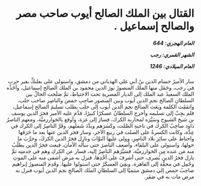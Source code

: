 <h1 dir="rtl">القتال بين الملك الصالح أيوب صاحب مصر والصالح إسماعيل  .</h1>

<h5 dir="rtl">العام الهجري:  644

الشهر القمري: رجب

العام الميلادي: 1246</h5>

<p dir="rtl">سار الأميرُ حسام الدين بنُ أبي علي الهذباني من دمشق، واستولى على بعلبكَّ بغير حربٍ في رجب، وحَمَل منها الملك المنصورُ نورَ الدين محمود بن الملك الصالح إسماعيل، وأخَذَه الملك السعيدُ عبد الملك إلى الديار المصريةِ تحت الاحتياط، ثمَّ صَلَحت الحالُ بين السلطانِ الصالح نجمِ الدين أيوب وبين المنصور صاحِبِ حمصَ والناصِر صاحب حلب، واتفَقَت الكلمة وبَعَث الصالح نجم الدين أيوب إلى حلب يطلب تسليمَ الصالح إسماعيل، فلم يجِبْ إلى تسليمه وأخرج السلطانُ عسكرًا كبيرًا، قدَّمَ عليه الأمير فخرَ الدين يوسف بن شيخ الشيوخ وسَيَّرَه لمحاربة الكرك، فسارَ إلى غزة، وأوقع بالخوارزميَّة، ومعهم الناصرُ داود صاحِبُ الكرك في ناحيةِ الصَّلت، وكَسَرَهم وبدَّدَ شَملَهم، وفَرَّ الناصِرُ إلى الكرك في عِدَّة، وكانت الكسرةُ على الصلت في ربيع الآخر، وسار فخر الدين عنها بعد ما حَرَقها واحتاط على سائِرِ بلاد الناصِرِ، وولى عليها النوَّابَ ونازل فخرُ الدين الكركَ، وخرَّبَ ما حولها، واستولى على البلقاء، وأضعف الناصرَ حتى سأله الأمان، فبعث فخرُ الدين يطلُبُ منه مَن عنده مِن الخوارزميَّة، فسَيَّرَهم الناصِرُ إليه، فسار عن الكركِ وهم في خدمتِه ثمَّ نازل فخرُ الدين بُصرى، حتى أشرفَ على أخْذِها، فنزل به مرض أشفى منه على الموتِ وحُمِل في محفَّة إلى القاهرة، وبقِيَ العسكَرُ حتى استولوا عليها، وقَدِمَ المنصورُ إبراهيم صاحِبُ حمص إلى دمشق منتميًا إلى السلطانِ الملك الصالحِ نجم الدين أيوب فنزل به مرض مات به في صَفَر.</p></br>
